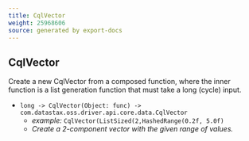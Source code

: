 ```yaml
---
title: CqlVector
weight: 25968606
source: generated by export-docs
---
```

## CqlVector

Create a new CqlVector from a composed function, where the inner function is a list generation function that must take a long (cycle) input.

- `long -> CqlVector(Object: func) -> com.datastax.oss.driver.api.core.data.CqlVector`
  - *example:* `CqlVector(ListSized(2,HashedRange(0.2f, 5.0f)`
  - *Create a 2-component vector with the given range of values.*

